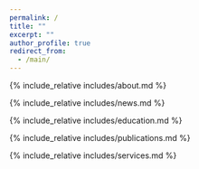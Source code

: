 ```yaml
---
permalink: /
title: ""
excerpt: ""
author_profile: true
redirect_from: 
  - /main/
---
```


<span class='anchor' id='about-me'></span>

{% include_relative includes/about.md %}

{% include_relative includes/news.md %}

{% include_relative includes/education.md %}

{% include_relative includes/publications.md %}

{% include_relative includes/services.md %}